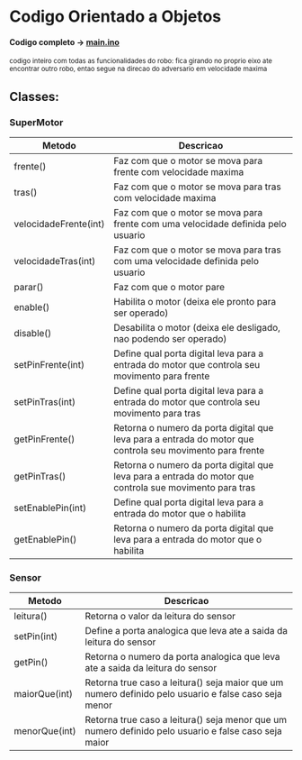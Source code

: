 # Codigo Orientado a Objetos

#### Codigo completo -> [main.ino](https://github.com/CodyKoInABox/sumoRobot/blob/main/arduino/OOP/main.ino)
<sub>codigo inteiro com todas as funcionalidades do robo: fica girando no proprio eixo ate encontrar outro robo, entao segue na direcao do adversario em velocidade maxima</sub>

## Classes:

### SuperMotor

| Metodo                           | Descricao                                                                                                 |
|----------------------------------|-----------------------------------------------------------------------------------------------------------|
| frente()                         | Faz com que o motor se mova para frente com velocidade maxima                                             |
| tras()                           | Faz com que o motor se mova para tras com velocidade maxima                                               |
| velocidadeFrente(int)            | Faz com que o motor se mova para frente com uma velocidade definida pelo usuario                          |
| velocidadeTras(int)              | Faz com que o motor se mova para tras com uma velocidade definida pelo usuario                            |
| parar()                          | Faz com que o motor pare                                                                                  |
| enable()                         | Habilita o motor (deixa ele pronto para ser operado)                                                      |
| disable()                        | Desabilita o motor (deixa ele desligado, nao podendo ser operado)                                         |
| setPinFrente(int)                | Define qual porta digital leva para a entrada do motor que controla seu movimento para frente             |
| setPinTras(int)                  | Define qual porta digital leva para a entrada do motor que controla seu movimento para tras               |
| getPinFrente()                   | Retorna o numero da porta digital que leva para a entrada do motor que controla seu movimento para frente |
| getPinTras()                     | Retorna o numero da porta digital que leva para a entrada do motor que controla sue movimento para tras   |
| setEnablePin(int)                | Define qual porta digital leva para a entrada do motor que o habilita                                     |
| getEnablePin()                   | Retorna o numero da porta digital que leva para a entrada do motor que o habilita                         |


### Sensor

| Metodo                           | Descricao                                                                                                 |
|----------------------------------|-----------------------------------------------------------------------------------------------------------|
| leitura()                        | Retorna o valor da leitura do sensor                                                                      |
| setPin(int)                      | Define a porta analogica que leva ate a saida da leitura do sensor                                        |
| getPin()                         | Retorna o numero da porta analogica que leva ate a saida da leitura do sensor                             |
| maiorQue(int)                    | Retorna true caso a leitura() seja maior que um numero definido pelo usuario e false caso seja menor      |
| menorQue(int)                    | Retorna true caso a leitura() seja menor que um numero definido pelo usuario e false caso seja maior      |
